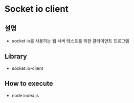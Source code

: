 # Socket io client 

## 설명

- socket io를 사용하는 웹 서버 테스트를 위한 클라이언트 프로그램

## Library

- socket.io-client

## How to execute

- node index.js
